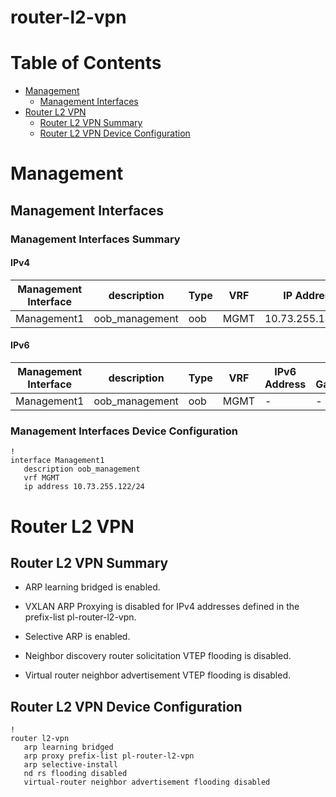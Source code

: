 # router-l2-vpn
# Table of Contents

- [Management](#management)
  - [Management Interfaces](#management-interfaces)
- [Router L2 VPN](#router-l2-vpn)
  - [Router L2 VPN Summary](#router-l2-vpn-summary)
  - [Router L2 VPN Device Configuration](#router-l2-vpn-device-configuration)

# Management

## Management Interfaces

### Management Interfaces Summary

#### IPv4

| Management Interface | description | Type | VRF | IP Address | Gateway |
| -------------------- | ----------- | ---- | --- | ---------- | ------- |
| Management1 | oob_management | oob | MGMT | 10.73.255.122/24 | 10.73.255.2 |

#### IPv6

| Management Interface | description | Type | VRF | IPv6 Address | IPv6 Gateway |
| -------------------- | ----------- | ---- | --- | ------------ | ------------ |
| Management1 | oob_management | oob | MGMT | - | - |

### Management Interfaces Device Configuration

```eos
!
interface Management1
   description oob_management
   vrf MGMT
   ip address 10.73.255.122/24
```

# Router L2 VPN

## Router L2 VPN Summary

- ARP learning bridged is enabled.

- VXLAN ARP Proxying is disabled for IPv4 addresses defined in the prefix-list pl-router-l2-vpn.

- Selective ARP is enabled.

- Neighbor discovery router solicitation VTEP flooding is disabled.

- Virtual router neighbor advertisement VTEP flooding is disabled.

## Router L2 VPN Device Configuration

```eos
!
router l2-vpn
   arp learning bridged
   arp proxy prefix-list pl-router-l2-vpn
   arp selective-install
   nd rs flooding disabled
   virtual-router neighbor advertisement flooding disabled
```
